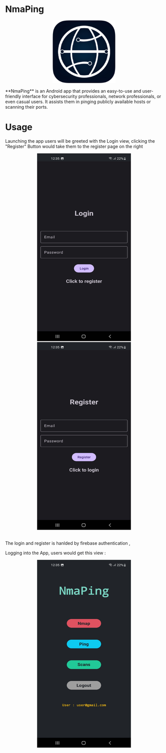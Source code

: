# NmaPing
<p align="center">
<img src="/assets/logo.png" width="200" height="200">
</p>
**NmaPing** is an Android app that provides an easy-to-use and user-friendly interface for cybersecurity professionals, network professionals, or even casual users. It assists them in pinging publicly available hosts or scanning their ports.

# Usage
Launching the app users will be greeted with the Login view, clicking the "Register" Button would take them to the register page on the right 
<p align="center">
<img src="/assets/1.jpg" width="300" height="600">
<img src="/assets/2.jpg" width="300" height="600">
</p>
<br>
The login and register is hanlded by firebase authentication , 

Logging into the App, users would get this view : 

<p align="center">
<img src="/assets/3.jpg" width="300" height="600">
</p>


